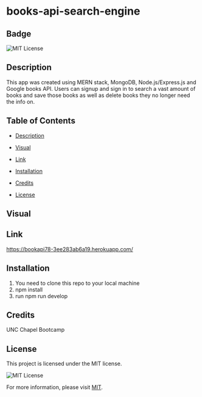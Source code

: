 # books-api-search-engine
  ## Badge

  ![MIT License](https://img.shields.io/badge/License-MIT-yellow.svg)

  ## Description

  This app was created using MERN stack, MongoDB, Node.js/Express.js and Google books API. Users can signup and sign in to search a vast amount of books and save those books as well as delete books they no longer need the info on. 

  ## Table of Contents 

  * [Description](#description)

  * [Visual](visual)

  * [Link](link)

  * [Installation](#installation)

  * [Credits](#credits)

  * [License](#license)

  ## Visual
  

  ## Link

  https://bookapi78-3ee283ab6a19.herokuapp.com/

  ## Installation

  1) You need to clone this repo to your local machine
  2) npm install
  3) run npm run develop  

  ## Credits
  
  UNC Chapel Bootcamp
  
  ## License
 
  This project is licensed under the MIT license.

![MIT License](https://img.shields.io/badge/License-MIT-yellow.svg)

For more information, please visit [MIT](https://opensource.org/licenses/MIT/).
